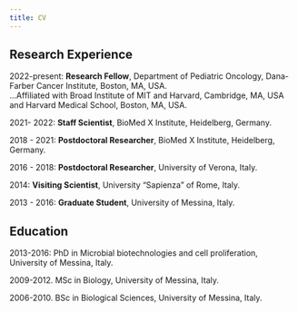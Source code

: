 ```yaml
---
title: CV
---
```


## Research Experience

2022-present: **Research Fellow**, Department of Pediatric Oncology, Dana-Farber Cancer Institute, Boston, MA, USA.  
...Affiliated with Broad Institute of MIT and Harvard, Cambridge, MA, USA and Harvard Medical School, Boston, MA, USA.

2021- 2022: **Staff Scientist**, BioMed X Institute, Heidelberg, Germany.

2018 - 2021: **Postdoctoral Researcher**, BioMed X Institute, Heidelberg, Germany.

2016 - 2018: **Postdoctoral Researcher**, University of Verona, Italy.

2014: **Visiting Scientist**, University “Sapienza” of Rome, Italy.

2013 - 2016: **Graduate Student**, University of Messina, Italy.

## Education

2013-2016: PhD in Microbial biotechnologies and cell proliferation, University of Messina, Italy.  

2009-2012. MSc in Biology, University of Messina, Italy.  

2006-2010. BSc in Biological Sciences, University of Messina, Italy.

